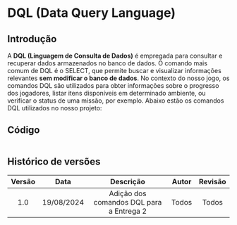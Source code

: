 # DQL (Data Query Language)

## Introdução
A <strong>DQL (Linguagem de Consulta de Dados)</strong> é empregada para consultar e recuperar dados armazenados no banco de dados. O comando mais comum de DQL é o SELECT, que permite buscar e visualizar informações relevantes <strong>sem modificar o banco de dados</strong>. No contexto do nosso jogo, os comandos DQL são utilizados para obter informações sobre o progresso dos jogadores, listar itens disponíveis em determinado ambiente, ou verificar o status de uma missão, por exemplo. Abaixo estão os comandos DQL utilizados no nosso projeto:

## Código

```sql

```

## Histórico de versões

| Versão | Data       | Descrição                                        | Autor                                                 | Revisão                                                 |
| :----: | :--------: | :----------------------------------------------: | :---------------------------------------------------: | :-----------------------------------------------------: |
| 1.0 | 19/08/2024 | Adição dos comandos DQL para a Entrega 2 | Todos | Todos |